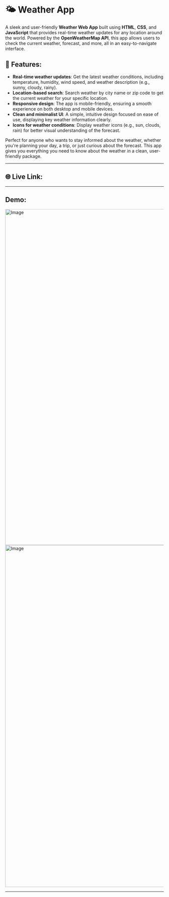 # 🌤️ Weather App

A sleek and user-friendly **Weather Web App** built using **HTML**, **CSS**, and **JavaScript** that provides real-time weather updates for any location around the world. Powered by the **OpenWeatherMap API**, this app allows users to check the current weather, forecast, and more, all in an easy-to-navigate interface.

## 🚀 Features:

* **Real-time weather updates**: Get the latest weather conditions, including temperature, humidity, wind speed, and weather description (e.g., sunny, cloudy, rainy).
* **Location-based search**: Search weather by city name or zip code to get the current weather for your specific location.
* **Responsive design**: The app is mobile-friendly, ensuring a smooth experience on both desktop and mobile devices.
* **Clean and minimalist UI**: A simple, intuitive design focused on ease of use, displaying key weather information clearly.
* **Icons for weather conditions**: Display weather icons (e.g., sun, clouds, rain) for better visual understanding of the forecast.

Perfect for anyone who wants to stay informed about the weather, whether you're planning your day, a trip, or just curious about the forecast. This app gives you everything you need to know about the weather in a clean, user-friendly package.

---

## 🌐 Live Link:

---

## Demo:

<img width="1918" height="1065" alt="Image" src="https://github.com/user-attachments/assets/b995de5a-2d04-4671-b896-a84f4e98469d" />

<img width="1919" height="1084" alt="Image" src="https://github.com/user-attachments/assets/e2643219-7401-4441-bb98-cbd1b85219c2" />

---
